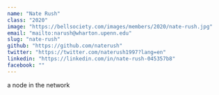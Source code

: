 ```yaml
---
name: "Nate Rush"
class: "2020"
image: "https://bellsociety.com/images/members/2020/nate-rush.jpg"
email: "mailto:narush@wharton.upenn.edu"
slug: "nate-rush"
github: "https://github.com/naterush"
twitter: "https://twitter.com/naterush1997?lang=en"
linkedin: "https://linkedin.com/in/nate-rush-045357b8"
facebook: ""
---
```

a node in the network